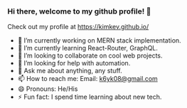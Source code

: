 ### Hi there, welcome to my github profile! 👋

<!--
**kimkev/kimkev** is a ✨ _special_ ✨ repository because its `README.md` (this file) appears on your GitHub profile.
-->

Check out my profile at https://kimkev.github.io/

- 🔭 I’m currently working on MERN stack implementation.
- 🌱 I’m currently learning React-Router, GraphQL.
- 👯 I’m looking to collaborate on cool web projects.
- 🤔 I’m looking for help with automation.
- 💬 Ask me about anything, any stuff.
- 📫 How to reach me: Email: k6yk08@gmail.com
- 😄 Pronouns: He/His
- ⚡ Fun fact: I spend time learning about new tech.

